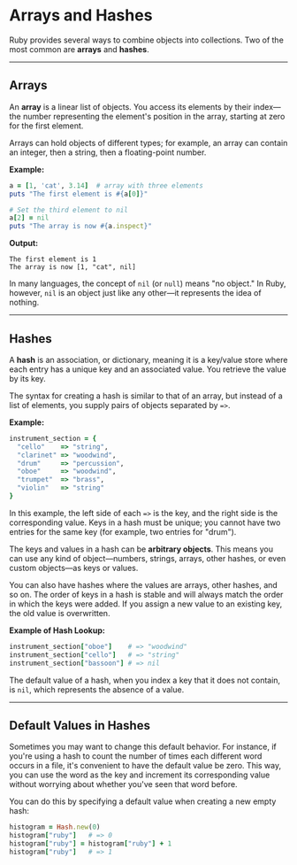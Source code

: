 
# Arrays and Hashes

Ruby provides several ways to combine objects into collections. Two of the most common are **arrays** and **hashes**.

---

## Arrays

An **array** is a linear list of objects. You access its elements by their index—the number representing the element's position in the array, starting at zero for the first element.

Arrays can hold objects of different types; for example, an array can contain an integer, then a string, then a floating-point number.

**Example:**

```ruby
a = [1, 'cat', 3.14]  # array with three elements
puts "The first element is #{a[0]}"

# Set the third element to nil
a[2] = nil
puts "The array is now #{a.inspect}"
```

**Output:**

```
The first element is 1
The array is now [1, "cat", nil]
```

In many languages, the concept of `nil` (or `null`) means "no object." In Ruby, however, `nil` is an object just like any other—it represents the idea of nothing.

---

## Hashes

A **hash** is an association, or dictionary, meaning it is a key/value store where each entry has a unique key and an associated value. You retrieve the value by its key.

The syntax for creating a hash is similar to that of an array, but instead of a list of elements, you supply pairs of objects separated by `=>`.

**Example:**

```ruby
instrument_section = {
  "cello"    => "string",
  "clarinet" => "woodwind",
  "drum"     => "percussion",
  "oboe"     => "woodwind",
  "trumpet"  => "brass",
  "violin"   => "string"
}
```

In this example, the left side of each `=>` is the key, and the right side is the corresponding value. Keys in a hash must be unique; you cannot have two entries for the same key (for example, two entries for "drum").

The keys and values in a hash can be **arbitrary objects**. This means you can use any kind of object—numbers, strings, arrays, other hashes, or even custom objects—as keys or values.

You can also have hashes where the values are arrays, other hashes, and so on. The order of keys in a hash is stable and will always match the order in which the keys were added. If you assign a new value to an existing key, the old value is overwritten.

**Example of Hash Lookup:**

```ruby
instrument_section["oboe"]    # => "woodwind"
instrument_section["cello"]   # => "string"
instrument_section["bassoon"] # => nil
```

The default value of a hash, when you index a key that it does not contain, is `nil`, which represents the absence of a value.

---

## Default Values in Hashes

Sometimes you may want to change this default behavior. For instance, if you're using a hash to count the number of times each different word occurs in a file, it's convenient to have the default value be zero. This way, you can use the word as the key and increment its corresponding value without worrying about whether you've seen that word before.

You can do this by specifying a default value when creating a new empty hash:

```ruby
histogram = Hash.new(0)
histogram["ruby"]   # => 0
histogram["ruby"] = histogram["ruby"] + 1
histogram["ruby"]   # => 1
```
